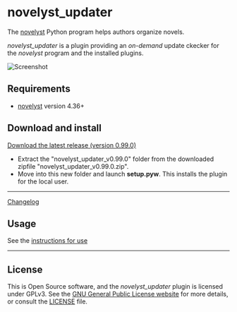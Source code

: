 # novelyst_updater

The [novelyst](https://peter88213.github.io/novelyst/) Python program helps authors organize novels.  

*novelyst_updater* is a plugin providing an *on-demand* update ckecker for the *novelyst* program and the installed plugins.



![Screenshot](Screenshots/screen01.png)

## Requirements

- [novelyst](https://peter88213.github.io/novelyst/) version 4.36+

## Download and install

[Download the latest release (version 0.99.0)](https://github.com/peter88213/novelyst_updater/raw/main/dist/novelyst_updater_v0.99.0.zip)

- Extract the "novelyst_updater_v0.99.0" folder from the downloaded zipfile "novelyst_updater_v0.99.0.zip".
- Move into this new folder and launch **setup.pyw**. This installs the plugin for the local user.

---

[Changelog](changelog)

## Usage

See the [instructions for use](usage)

---

## License

This is Open Source software, and the *novelyst_updater* plugin is licensed under GPLv3. See the
[GNU General Public License website](https://www.gnu.org/licenses/gpl-3.0.en.html) for more
details, or consult the [LICENSE](https://github.com/peter88213/novelyst_updater/blob/main/LICENSE) file.
